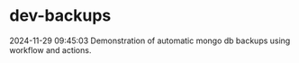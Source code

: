 # dev-backups
2024-11-29 09:45:03 Demonstration of automatic mongo db backups using workflow and actions.
